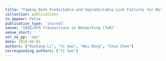 ```yaml
---
title: "Taming Both Predictable and Unpredictable Link Failures for Network Tomography"
collection: publications
to_appear: False
publication_type: 'journal'
venue: 'IEEE/ACM Transactions on Networking (ToN)'
venue_short: ' '
vol_no_pp: 'nan'
date: 2018-06-01
authors: ["Huikang Li", "Yi Gao", "Wei Dong", "Chun Chen"]
corresponding_authors: ["Yi Gao"]
---
```

